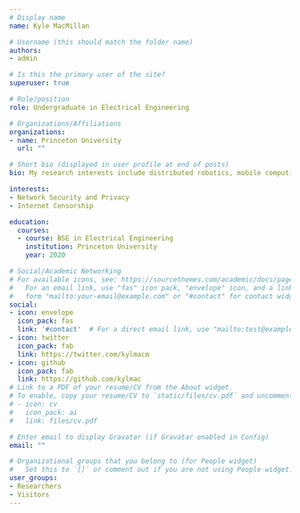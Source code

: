```yaml
---
# Display name
name: Kyle MacMillan

# Username (this should match the folder name)
authors:
- admin

# Is this the primary user of the site?
superuser: true

# Role/position
role: Undergraduate in Electrical Engineering

# Organizations/Affiliations
organizations:
- name: Princeton University
  url: ""

# Short bio (displayed in user profile at end of posts)
bio: My research interests include distributed robotics, mobile computing and programmable matter.

interests:
- Network Security and Privacy
- Internet Censorship

education:
  courses:
  - course: BSE in Electrical Engineering
    institution: Princeton University
    year: 2020

# Social/Academic Networking
# For available icons, see: https://sourcethemes.com/academic/docs/page-builder/#icons
#   For an email link, use "fas" icon pack, "envelope" icon, and a link in the
#   form "mailto:your-email@example.com" or "#contact" for contact widget.
social:
- icon: envelope
  icon_pack: fas
  link: '#contact'  # For a direct email link, use "mailto:test@example.org".
- icon: twitter
  icon_pack: fab
  link: https://twitter.com/kylmacm
- icon: github
  icon_pack: fab
  link: https://github.com/kylmac
# Link to a PDF of your resume/CV from the About widget.
# To enable, copy your resume/CV to `static/files/cv.pdf` and uncomment the lines below.
# - icon: cv
#   icon_pack: ai
#   link: files/cv.pdf

# Enter email to display Gravatar (if Gravatar enabled in Config)
email: ""

# Organizational groups that you belong to (for People widget)
#   Set this to `[]` or comment out if you are not using People widget.
user_groups:
- Researchers
- Visitors
---
```



